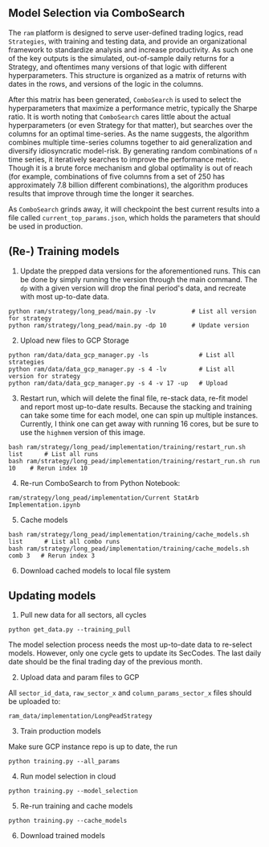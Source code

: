 ## Model Selection via ComboSearch

The `ram` platform is designed to serve user-defined trading logics, read `Strategies`, with training and testing data, and provide an organizational framework to standardize analysis and increase productivity. As such one of the key outputs is the simulated, out-of-sample daily returns for a Strategy, and oftentimes many versions of that logic with different hyperparameters. This structure is organized as a matrix of returns with dates in the rows, and versions of the logic in the columns.

After this matrix has been generated, `ComboSearch` is used to select the hyperparameters that maximize a performance metric, typically the Sharpe ratio. It is worth noting that `ComboSearch` cares little about the actual hyperparameters (or even Strategy for that matter), but searches over the columns for an optimal time-series. As the name suggests, the algorithm combines multiple time-series columns together to aid generalization and diversify idiosyncratic model-risk. By generating random combinations of `n` time series, it iteratively searches to improve the performance metric. Though it is a brute force mechanism and global optimality is out of reach (for example, combinations of five columns from a set of 250 has approximately 7.8 billion different combinations), the algorithm produces results that improve through time the longer it searches.

As `ComboSearch` grinds away, it will checkpoint the best current results into a file called `current_top_params.json`, which holds the parameters that should be used in production.


## (Re-) Training models

1. Update the prepped data versions for the aforementioned runs. This can be done by simply running the version through the main command. The `dp` with a given version will drop the final period's data, and recreate with most up-to-date data.

```
python ram/strategy/long_pead/main.py -lv          # List all version for strategy
python ram/strategy/long_pead/main.py -dp 10       # Update version
```

2. Upload new files to GCP Storage

```
python ram/data/data_gcp_manager.py -ls              # List all strategies
python ram/data/data_gcp_manager.py -s 4 -lv         # List all version for strategy
python ram/data/data_gcp_manager.py -s 4 -v 17 -up   # Upload
```

3. Restart run, which will delete the final file, re-stack data, re-fit model and report most up-to-date results. Because the stacking and training can take some time for each model, one can spin up multiple instances. Currently, I think one can get away with running 16 cores, but be sure to use the `highmem` version of this image.

```
bash ram/strategy/long_pead/implementation/training/restart_run.sh list      # List all runs
bash ram/strategy/long_pead/implementation/training/restart_run.sh run 10    # Rerun index 10
```

4. Re-run ComboSearch to from Python Notebook:

```
ram/strategy/long_pead/implementation/Current StatArb Implementation.ipynb
```

5. Cache models

```
bash ram/strategy/long_pead/implementation/training/cache_models.sh list      # List all combo runs
bash ram/strategy/long_pead/implementation/training/cache_models.sh comb 3   # Rerun index 3
```

6. Download cached models to local file system






## Updating models

1. Pull new data for all sectors, all cycles

```
python get_data.py --training_pull
```

The model selection process needs the most up-to-date data to re-select models.
However, only one cycle gets to update its SecCodes. The last daily date
should be the final trading day of the previous month.

2. Upload data and param files to GCP

All `sector_id_data`, `raw_sector_x` and `column_params_sector_x` files
should be uploaded to:

```
ram_data/implementation/LongPeadStrategy
```

3. Train production models

Make sure GCP instance repo is up to date, the run

```
python training.py --all_params
```

4. Run model selection in cloud

```
python training.py --model_selection
```

5. Re-run training and cache models

```
python training.py --cache_models
```

6. Download trained models
